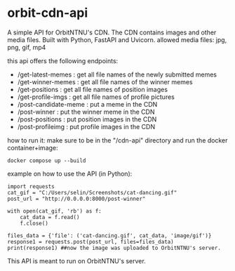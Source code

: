 # orbit-cdn-api
A simple API for OrbitNTNU's CDN. The CDN contains images and other media files. Built with Python, FastAPI and Uvicorn.
allowed media files: jpg, png, gif, mp4

this api offers the following endpoints:
- /get-latest-memes : get all file names of the newly submitted memes
- /get-winner-memes : get all file names of the winner memes
- /get-positions : get all file names of position images
- /get-profile-imgs : get all file names of profile pictures
- /post-candidate-meme : put a meme in the CDN
- /post-winner : put the winner meme in the CDN
- /post-positions : put position images in the CDN
- /post-profileimg : put profile images in the CDN

how to run it:
make sure to be in the "/cdn-api" directory and run the docker container+image:
```
docker compose up --build
```

example on how to use the API (in Python):
```
import requests
cat_gif = "C:/Users/selin/Screenshots/cat-dancing.gif"
post_url = "http://0.0.0.0:8000/post-winner"

with open(cat_gif, 'rb') as f:
    cat_data = f.read()
    f.close()

files_data = {'file': ('cat-dancing.gif', cat_data, 'image/gif')}
response1 = requests.post(post_url, files=files_data)
print(response1) ##now the image was uploaded to OrbitNTNU's server.
```
This API is meant to run on OrbitNTNU's server.

